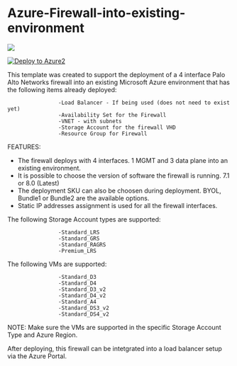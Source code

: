 # Azure-Firewall-into-existing-environment

[<img src="http://azuredeploy.net/deploybutton.png"/>](https://portal.azure.com/#create/Microsoft.Template/uri/https%3A%2F%2Fraw.githubusercontent.com%2Fcompunet-biz%2Fpa-azure-reference-architectures%2Fmaster%2FAzure-1FW-4-interfaces-existing-environment%2FAzureDeploy.json)

[![Deploy to Azure2](https://azuredeploy.net/deploybutton.png)](https://azuredeploy.net/)

This template was created to support the deployment of a 4 interface Palo Alto Networks firewall into an existing Microsoft Azure environment that has the following items already deployed:

                    -Load Balancer - If being used (does not need to exist yet)
                    -Availability Set for the Firewall
                    -VNET - with subnets
                    -Storage Account for the firewall VHD
                    -Resource Group for Firewall
            

FEATURES:
- The firewall deploys with 4 interfaces.  1 MGMT and 3 data plane into an existing environment.
- It is possible to choose the version of software the firewall is running. 7.1 or 8.0 (Latest)
- The deployment SKU can also be choosen during deployment.  BYOL, Bundle1 or Bundle2 are the available options.
- Static IP addresses assignment is used for all the firewall interfaces.


The following Storage Account types are supported:

                    -Standard_LRS
                    -Standard_GRS
                    -Standard_RAGRS
                    -Premium_LRS
                    
The following VMs are supported:

                    -Standard_D3
                    -Standard_D4
                    -Standard_D3_v2
                    -Standard_D4_v2
                    -Standard_A4
                    -Standard_DS3_v2
                    -Standard_DS4_v2
        
NOTE: Make sure the VMs are supported in the specific Storage Account Type and Azure Region.

After deploying, this firewall can be intetgrated into a load balancer setup via the Azure Portal.
